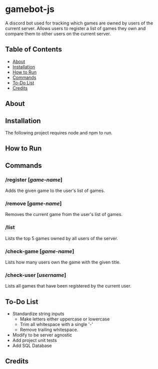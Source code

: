 # gamebot-js
A discord bot used for tracking which games are owned by users of the current server. Allows users to register a list of games they own and compare them to other users on the current server.

## Table of Contents
- [About](#about)
- [Installation](#installation)
- [How to Run](#how-to-run)
- [Commands](#commands)
- [To-Do List](#to-do-list)
- [Credits](#credits)

## About

## Installation
The following project requires node and npm to run.

## How to Run

## Commands
### /register [*game-name*]
Adds the given game to the user's list of games.

### /remove [*game-name*]
Removes the current game from the user's list of games.

### /list
Lists the top 5 games owned by all users of the server.

### /check-game [*game-name*]
Lists how many users own the game with the given title.

### /check-user [*username*]
Lists all games that have been registered by the current user.

## To-Do List
- Standardize string inputs
  - Make letters either uppercase or lowercase
  - Trim all whitespace with a single '-'
  - Remove trailing whitespace.
- Modify to be server agnostic
- Add project unit tests
- Add SQL Database

## Credits